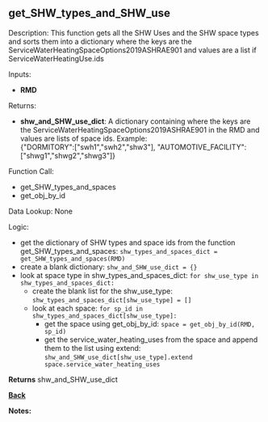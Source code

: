 
## get_SHW_types_and_SHW_use

Description: This function gets all the SHW Uses and the SHW space types and sorts them into a dictionary where the keys are the ServiceWaterHeatingSpaceOptions2019ASHRAE901 and values are a list if ServiceWaterHeatingUse.ids  

Inputs:
- **RMD**

Returns:
- **shw_and_SHW_use_dict**: A dictionary containing where the keys are the ServiceWaterHeatingSpaceOptions2019ASHRAE901 in the RMD and values are lists of space ids.  Example:  
{"DORMITORY":["swh1","swh2","shw3"], "AUTOMOTIVE_FACILITY":["shwg1","shwg2","shwg3"]}

Function Call:

- get_SHW_types_and_spaces
- get_obj_by_id

Data Lookup: None

Logic:
- get the dictionary of SHW types and space ids from the function get_SHW_types_and_spaces: `shw_types_and_spaces_dict = get_SHW_types_and_spaces(RMD)`
- create a blank dictionary: `shw_and_SHW_use_dict = {}`
- look at space type in shw_types_and_spaces_dict: `for shw_use_type in shw_types_and_spaces_dict:`
    - create the blank list for the shw_use_type: `shw_types_and_spaces_dict[shw_use_type] = []`
    - look at each space: `for sp_id in shw_types_and_spaces_dict[shw_use_type]:`
        - get the space using get_obj_by_id: `space = get_obj_by_id(RMD, sp_id)`
        - get the service_water_heating_uses from the space and append them to the list using extend: `shw_and_SHW_use_dict[shw_use_type].extend space.service_water_heating_uses`

**Returns** shw_and_SHW_use_dict

**[Back](../_toc.md)**

**Notes:**


